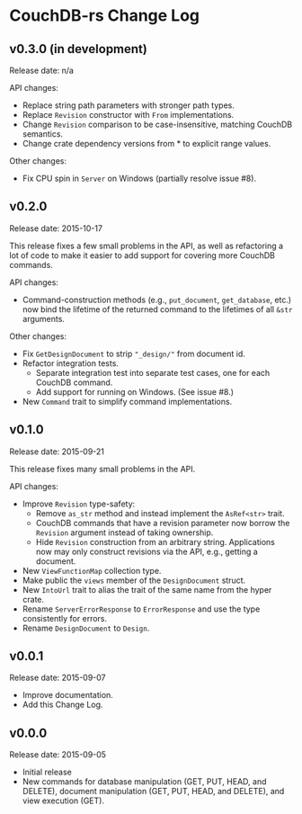 # CouchDB-rs Change Log

## v0.3.0 (in development)

Release date: n/a

API changes:

* Replace string path parameters with stronger path types.
* Replace `Revision` constructor with `From` implementations.
* Change `Revision` comparison to be case-insensitive, matching CouchDB
  semantics.
* Change crate dependency versions from * to explicit range values.

Other changes:

* Fix CPU spin in `Server` on Windows (partially resolve issue #8).

## v0.2.0

Release date: 2015-10-17

This release fixes a few small problems in the API, as well as
refactoring a lot of code to make it easier to add support for covering
more CouchDB commands.

API changes:

* Command-construction methods (e.g., `put_document`, `get_database`,
	etc.) now bind the lifetime of the returned command to the lifetimes
  of all `&str` arguments.

Other changes:

* Fix `GetDesignDocument` to strip `"_design/"` from document id.
* Refactor integration tests.
	* Separate integration test into separate test cases, one for each
	  CouchDB command.
  * Add support for running on Windows. (See issue #8.)
* New `Command` trait to simplify command implementations.

## v0.1.0

Release date: 2015-09-21

This release fixes many small problems in the API.

API changes:

* Improve `Revision` type-safety:
	* Remove `as_str` method and instead implement the `AsRef<str>` trait.
	* CouchDB commands that have a revision parameter now borrow the
	  `Revision` argument instead of taking ownership.
	* Hide `Revision` construction from an arbitrary string. Applications
		now may only construct revisions via the API, e.g., getting a
    document.
* New `ViewFunctionMap` collection type.
* Make public the `views` member of the `DesignDocument` struct.
* New `IntoUrl` trait to alias the trait of the same name from the hyper
  crate.
* Rename `ServerErrorResponse` to `ErrorResponse` and use the type
  consistently for errors.
* Rename `DesignDocument` to `Design`.

## v0.0.1

Release date: 2015-09-07

* Improve documentation.
* Add this Change Log.

## v0.0.0

Release date: 2015-09-05

* Initial release
* New commands for database manipulation (GET, PUT, HEAD, and DELETE),
	document manipulation (GET, PUT, HEAD, and DELETE), and view execution
  (GET).
